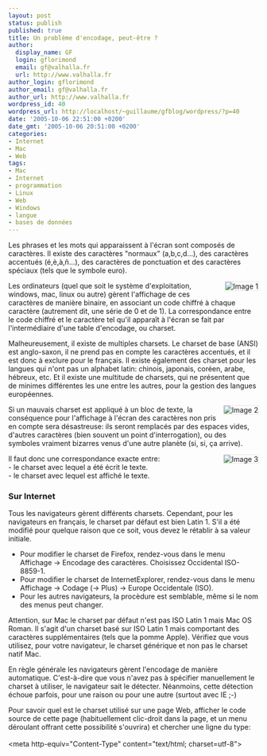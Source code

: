 ```yaml
---
layout: post
status: publish
published: true
title: Un problème d'encodage, peut-être ?
author:
  display_name: GF
  login: gflorimond
  email: gf@valhalla.fr
  url: http://www.valhalla.fr
author_login: gflorimond
author_email: gf@valhalla.fr
author_url: http://www.valhalla.fr
wordpress_id: 40
wordpress_url: http://localhost/~guillaume/gfblog/wordpress/?p=40
date: '2005-10-06 22:51:00 +0200'
date_gmt: '2005-10-06 20:51:00 +0200'
categories:
- Internet
- Mac
- Web
tags:
- Mac
- Internet
- programmation
- Linux
- Web
- Windows
- langue
- bases de données
---
```

<p>Les phrases et les mots qui apparaissent à l'écran sont composés de caractères. Il existe des caractères "normaux" (a,b,c,d...), des caractères accentués (é,è,à,ñ...), des caractères de ponctuation et des caractères spéciaux (tels que le symbole euro).</p>
<p><img align="right" style="border: 1px dotted #ccc" alt="Image 1" src="http://blog.gfblog.com/images/charset/charset1.png" /></p>
<p>Les ordinateurs (quel que soit le système d'exploitation, windows, mac, linux ou autre) gèrent l'affichage de ces caractères de manière binaire, en associant un code chiffré à chaque caractère (autrement dit, une série de 0 et de 1). La correspondance entre le code chiffré et le caractère tel qu'il apparaît à l'écran se fait par l'intermédiaire d'une table d'encodage, ou charset.</p>
<p>Malheureusement, il existe de multiples charsets. Le charset de base (ANSI) est anglo-saxon, il ne prend pas en compte les caractères accentués, et il est donc à exclure pour le français. Il existe également des charset pour les langues qui n'ont pas un alphabet latin: chinois, japonais, coréen, arabe, hébreux, etc. Et il existe une multitude de charsets, qui ne présentent que de minimes différentes les une entre les autres, pour la gestion des langues européennes.</p>
<p><img align="right" style="border: 1px dotted #ccc" alt="Image 2" src="http://blog.gfblog.com/images/charset/charset2.png" /></p>
<p>
Si un mauvais charset est appliqué à un bloc de texte, la conséquence pour l'affichage à l'écran des caractères non pris en compte sera désastreuse: ils seront remplacés par des espaces vides, d'autres caractères (bien souvent un point d'interrogation), ou des symboles vraiment bizarres venus d'une autre planète (si, si, ça arrive).</p>
<p><img align="right" style="border: 1px dotted #ccc" alt="Image 3" src="http://blog.gfblog.com/images/charset/charset3.png" /></p>
<p>
Il faut donc une correspondance exacte entre:<br />
- le charset avec lequel a été écrit le texte.<br />
- le charset avec lequel est affiché le texte.</p>
<h3>Sur Internet</h3>
<p>
Tous les navigateurs gèrent différents charsets. Cependant, pour les navigateurs en français, le charset par défaut est bien Latin 1. S'il a été modifié pour quelque raison que ce soit, vous devez le rétablir à sa valeur initiale.</p>
<ul>
<li />Pour modifier le charset de Firefox, rendez-vous dans le menu Affichage -> Encodage des caractères. Choisissez Occidental ISO-8859-1.
<li />Pour modifier le charset de InternetExplorer, rendez-vous dans le menu Affichage -> Codage (-> Plus) -> Europe Occidentale (ISO).
<li />Pour les autres navigateurs, la procèdure est semblable, même si le nom des menus peut changer.
</ul></p>
<p>
Attention, sur Mac le charset par défaut n'est pas ISO Latin 1 mais Mac OS Roman. Il s'agit d'un charset basé sur ISO Latin 1 mais comportant des caractères supplémentaires (tels que la pomme Apple). Vérifiez que vous utilisez, pour votre navigateur, le charset générique et non pas le charset natif Mac.</p>
<p>
En règle générale les navigateurs gèrent l'encodage de manière automatique. C'est-à-dire que vous n'avez pas à spécifier manuellement le charset à utiliser, le navigateur sait le détecter. Néanmoins, cette détection échoue parfois, pour une raison ou pour une autre (surtout avec IE ;-)</p>
<p>
Pour savoir quel est le charset utilisé sur une page Web, afficher le code source de cette page (habituellement clic-droit dans la page, et un menu déroulant offrant cette possibilité s'ouvrira) et chercher une ligne du type:<br />
<br /><span class="Code">&lt;meta http-equiv="Content-Type" content="text/html; charset=utf-8"&gt;</span></p>
